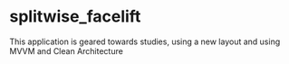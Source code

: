 # splitwise_facelift
This application is geared towards studies, using a new layout and using MVVM and Clean Architecture
